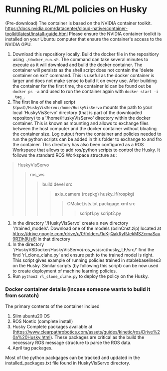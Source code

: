 # Running RL/ML policies on Husky

(Pre-download) The container is based on the NVIDIA container toolkit. https://docs.nvidia.com/datacenter/cloud-native/container-toolkit/latest/install-guide.html
Please ensure the NVIDIA container toolkit is installed on your Ubuntu computer that ensure the container's access to the NVIDIA GPU. 

1. Download this repositiory locally. Build the docker file in the repositiory using `./docker_run.sh`. The command can take several minutes to execute as it will download and build the docker container. The container will persists as the shell script does not contain the 'delete container on exit' command. This is useful as the docker container is larger and does not make sense to build it on every use. After building the container for the first time, the container id can be found out be `docker ps -a` and used to run the container again with `docker start -i _tag_`.
2. The first line of the shell script `$(pwd)/HuskyVisServo:/home/HuskyVisServo` mounts the path to your local 'HuskyVisServo' directory (that is part of the downloaded repository) to a '/home/HuskyVisServo' directory within the docker container. This is known as mounting and allows to exchange files between the host computer and the docker container without bloating the container size. Log output from the container and policies needed to run the python scripts can be added in this folder to exchange to and fro the container. This directory has also been configured as a ROS Workspace that allows to add ros/python scripts to control the Husky. It follows the standard ROS Workspace structure as :
>HuskyVisServo
>>ros_ws
>>>build
>>>devel
>>>src
>>>>axis_camera (rospkg)
>>>>husky_lf(rospkg)
>>>>>CMakeLists.txt
>>>>>packgage.xml
>>>>>src
>>>>>>script1.py
>>>>>>script2.py
3. In the directory '/HuskyVisServo' create a new directory '/trained_models'. Download one of the models (bslnCnst.zip) located at https://drive.google.com/drive/u/0/folders/1uKjiQakRyRJekMSZcmaSau9RZih8Us6l in that directory
4. In the directory '/HuskyVSDocker/HuskyVisServo/ros_ws/src/husky_LF/src/' find the find 'rl_clone_clahe.py' and ensure path to the trained model is right. This script gives example of running policies trained in stablebaselines3 on the Husky. Similar scripts (by following this script) can be now used to create deployment of machine learning policies.
5. Run `python3 rl_clone_clahe.py` to deploy the policy on the Husky.


### Docker container details (incase someone wants to build it from scratch)
The primary contents of the container inclued
1. Slim ubuntu20 OS
2. ROS Noetic (complete install)
3. Husky Complete packages available at (https://www.clearpathrobotics.com/assets/guides/kinetic/ros/Drive%20a%20Husky.html). These packages are critical as the build the necessary ROS message structure to parse the ROS data.
4. April tag packages.

Most of the python packgages can be tracked and updated in the installed_packages.txt file found in HuskyVisServo directory.






